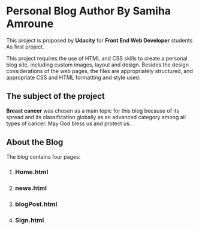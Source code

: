# Personal Blog Author By Samiha Amroune

This project is proposed by **Udacity** for **Front End Web Developer** students As first project.

This project requires the use of HTML and CSS skills to create a personal blog site, including custom images, layout and design. Besides the design considerations of the web pages, the files are appropriately structured, and appropriate CSS and HTML formatting and style used.

## The subject of the project

**Breast cancer** was chosen as a main topic for this blog because of its spread and its classification globally as an advanced category among all types of cancer. May God bless us and protect us.

## About the Blog
The blog contains four pages:

1. ### Home.html
2. ### news.html
3. ### blogPost.html
4. ### Sign.html
